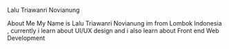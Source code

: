 Lalu Triawanri Novianung

About Me 
My Name is Lalu Triawanri Novianung im from Lombok Indonesia , currently i learn about UI/UX design and 
i also learn about Front end Web Development
